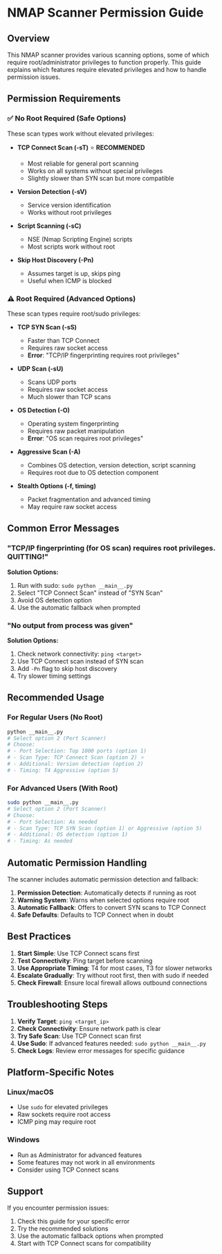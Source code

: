 # NMAP Scanner Permission Guide

## Overview
This NMAP scanner provides various scanning options, some of which require root/administrator privileges to function properly. This guide explains which features require elevated privileges and how to handle permission issues.

## Permission Requirements

### ✅ **No Root Required (Safe Options)**
These scan types work without elevated privileges:

- **TCP Connect Scan (-sT)** ⭐ **RECOMMENDED**
  - Most reliable for general port scanning
  - Works on all systems without special privileges
  - Slightly slower than SYN scan but more compatible

- **Version Detection (-sV)**
  - Service version identification
  - Works without root privileges

- **Script Scanning (-sC)**
  - NSE (Nmap Scripting Engine) scripts
  - Most scripts work without root

- **Skip Host Discovery (-Pn)**
  - Assumes target is up, skips ping
  - Useful when ICMP is blocked

### ⚠️ **Root Required (Advanced Options)**
These scan types require root/sudo privileges:

- **TCP SYN Scan (-sS)**
  - Faster than TCP Connect
  - Requires raw socket access
  - **Error**: "TCP/IP fingerprinting requires root privileges"

- **UDP Scan (-sU)**
  - Scans UDP ports
  - Requires raw socket access
  - Much slower than TCP scans

- **OS Detection (-O)**
  - Operating system fingerprinting
  - Requires raw packet manipulation
  - **Error**: "OS scan requires root privileges"

- **Aggressive Scan (-A)**
  - Combines OS detection, version detection, script scanning
  - Requires root due to OS detection component

- **Stealth Options (-f, timing)**
  - Packet fragmentation and advanced timing
  - May require raw socket access

## Common Error Messages

### "TCP/IP fingerprinting (for OS scan) requires root privileges. QUITTING!"
**Solution Options:**
1. Run with sudo: `sudo python __main__.py`
2. Select "TCP Connect Scan" instead of "SYN Scan"
3. Avoid OS detection option
4. Use the automatic fallback when prompted

### "No output from process was given"
**Solution Options:**
1. Check network connectivity: `ping <target>`
2. Use TCP Connect scan instead of SYN scan
3. Add `-Pn` flag to skip host discovery
4. Try slower timing settings

## Recommended Usage

### For Regular Users (No Root)
```bash
python __main__.py
# Select option 2 (Port Scanner)
# Choose:
# - Port Selection: Top 1000 ports (option 1)
# - Scan Type: TCP Connect Scan (option 2) ⭐
# - Additional: Version detection (option 2)
# - Timing: T4 Aggressive (option 5)
```

### For Advanced Users (With Root)
```bash
sudo python __main__.py
# Select option 2 (Port Scanner)
# Choose:
# - Port Selection: As needed
# - Scan Type: TCP SYN Scan (option 1) or Aggressive (option 5)
# - Additional: OS detection (option 1)
# - Timing: As needed
```

## Automatic Permission Handling

The scanner includes automatic permission detection and fallback:

1. **Permission Detection**: Automatically detects if running as root
2. **Warning System**: Warns when selected options require root
3. **Automatic Fallback**: Offers to convert SYN scans to TCP Connect
4. **Safe Defaults**: Defaults to TCP Connect when in doubt

## Best Practices

1. **Start Simple**: Use TCP Connect scans first
2. **Test Connectivity**: Ping target before scanning
3. **Use Appropriate Timing**: T4 for most cases, T3 for slower networks
4. **Escalate Gradually**: Try without root first, then with sudo if needed
5. **Check Firewall**: Ensure local firewall allows outbound connections

## Troubleshooting Steps

1. **Verify Target**: `ping <target_ip>`
2. **Check Connectivity**: Ensure network path is clear
3. **Try Safe Scan**: Use TCP Connect scan first
4. **Use Sudo**: If advanced features needed: `sudo python __main__.py`
5. **Check Logs**: Review error messages for specific guidance

## Platform-Specific Notes

### Linux/macOS
- Use `sudo` for elevated privileges
- Raw sockets require root access
- ICMP ping may require root

### Windows
- Run as Administrator for advanced features
- Some features may not work in all environments
- Consider using TCP Connect scans

## Support

If you encounter permission issues:
1. Check this guide for your specific error
2. Try the recommended solutions
3. Use the automatic fallback options when prompted
4. Start with TCP Connect scans for compatibility